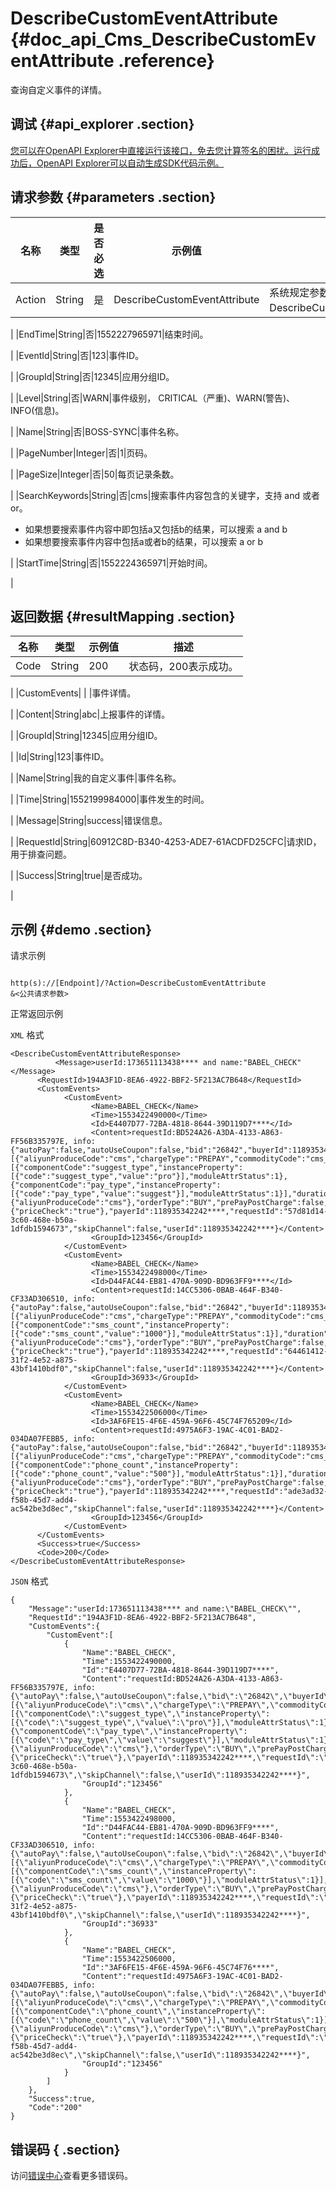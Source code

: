 # DescribeCustomEventAttribute {#doc_api_Cms_DescribeCustomEventAttribute .reference}

查询自定义事件的详情。

## 调试 {#api_explorer .section}

[您可以在OpenAPI Explorer中直接运行该接口，免去您计算签名的困扰。运行成功后，OpenAPI Explorer可以自动生成SDK代码示例。](https://api.aliyun.com/#product=Cms&api=DescribeCustomEventAttribute&type=RPC&version=2019-01-01)

## 请求参数 {#parameters .section}

|名称|类型|是否必选|示例值|描述|
|--|--|----|---|--|
|Action|String|是|DescribeCustomEventAttribute|系统规定参数。取值：DescribeCustomEventAttribute。

 |
|EndTime|String|否|1552227965971|结束时间。

 |
|EventId|String|否|123|事件ID。

 |
|GroupId|String|否|12345|应用分组ID。

 |
|Level|String|否|WARN|事件级别， CRITICAL（严重\)、WARN\(警告\)、 INFO\(信息\)。

 |
|Name|String|否|BOSS-SYNC|事件名称。

 |
|PageNumber|Integer|否|1|页码。

 |
|PageSize|Integer|否|50|每页记录条数。

 |
|SearchKeywords|String|否|cms|搜索事件内容包含的关键字，支持 and 或者 or。

 -   如果想要搜索事件内容中即包括a又包括b的结果，可以搜索 a and b
-   如果想要搜索事件内容中包括a或者b的结果，可以搜索 a or b

 |
|StartTime|String|否|1552224365971|开始时间。

 |

## 返回数据 {#resultMapping .section}

|名称|类型|示例值|描述|
|--|--|---|--|
|Code|String|200|状态码，200表示成功。

 |
|CustomEvents| | |事件详情。

 |
|Content|String|abc|上报事件的详情。

 |
|GroupId|String|12345|应用分组ID。

 |
|Id|String|123|事件ID。

 |
|Name|String|我的自定义事件|事件名称。

 |
|Time|String|1552199984000|事件发生的时间。

 |
|Message|String|success|错误信息。

 |
|RequestId|String|60912C8D-B340-4253-ADE7-61ACDFD25CFC|请求ID，用于排查问题。

 |
|Success|String|true|是否成功。

 |

## 示例 {#demo .section}

请求示例

``` {#request_demo}

http(s)://[Endpoint]/?Action=DescribeCustomEventAttribute
&<公共请求参数>

```

正常返回示例

`XML` 格式

``` {#xml_return_success_demo}
<DescribeCustomEventAttributeResponse>
          <Message>userId:173651113438**** and name:"BABEL_CHECK"</Message>
      <RequestId>194A3F1D-8EA6-4922-BBF2-5F213AC7B648</RequestId>
      <CustomEvents>
            <CustomEvent>
                  <Name>BABEL_CHECK</Name>
                  <Time>1553422490000</Time>
                  <Id>E4407D77-72BA-4818-8644-39D119D7****</Id>
                  <Content>requestId:BD524A26-A3DA-4133-A863-FF56B335797E, info:{"autoPay":false,"autoUseCoupon":false,"bid":"26842","buyerId":118935342242****,"commodities":[{"aliyunProduceCode":"cms","chargeType":"PREPAY","commodityCode":"cms_edition","components":[{"componentCode":"suggest_type","instanceProperty":[{"code":"suggest_type","value":"pro"}],"moduleAttrStatus":1},{"componentCode":"pay_type","instanceProperty":[{"code":"pay_type","value":"suggest"}],"moduleAttrStatus":1}],"duration":1,"free":false,"orderParams":{"aliyunProduceCode":"cms"},"orderType":"BUY","prePayPostCharge":false,"pricingCycle":"Month","quantity":1,"refundSpecCode":"","renewChange":false,"specCode":"cms_edition","specUpdate":false,"syncToSubscription":false,"upgradeInquireFinancialValue":true}],"fromApp":"commonbuy","orderParams":{"priceCheck":"true"},"payerId":118935342242****,"requestId":"57d81d14-3c60-468e-b50a-1dfdb1594673","skipChannel":false,"userId":118935342242****}</Content>
                  <GroupId>123456</GroupId>
            </CustomEvent>
            <CustomEvent>
                  <Name>BABEL_CHECK</Name>
                  <Time>1553422498000</Time>
                  <Id>D44FAC44-EB81-470A-909D-BD963FF9****</Id>
                  <Content>requestId:14CC5306-0BAB-464F-B340-CF33AD306510, info:{"autoPay":false,"autoUseCoupon":false,"bid":"26842","buyerId":118935342242****,"commodities":[{"aliyunProduceCode":"cms","chargeType":"PREPAY","commodityCode":"cms_smspackage","components":[{"componentCode":"sms_count","instanceProperty":[{"code":"sms_count","value":"1000"}],"moduleAttrStatus":1}],"duration":6,"free":false,"orderParams":{"aliyunProduceCode":"cms"},"orderType":"BUY","prePayPostCharge":false,"pricingCycle":"Month","quantity":1,"refundSpecCode":"","renewChange":false,"specCode":"cms_smspackage","specUpdate":false,"syncToSubscription":false,"upgradeInquireFinancialValue":true}],"fromApp":"commonbuy","orderParams":{"priceCheck":"true"},"payerId":118935342242****,"requestId":"64461412-31f2-4e52-a875-43bf1410bdf0","skipChannel":false,"userId":118935342242****}</Content>
                  <GroupId>36933</GroupId>
            </CustomEvent>
            <CustomEvent>
                  <Name>BABEL_CHECK</Name>
                  <Time>1553422506000</Time>
                  <Id>3AF6FE15-4F6E-459A-96F6-45C74F765209</Id>
                  <Content>requestId:4975A6F3-19AC-4C01-BAD2-034DA07FEBB5, info:{"autoPay":false,"autoUseCoupon":false,"bid":"26842","buyerId":118935342242****,"commodities":[{"aliyunProduceCode":"cms","chargeType":"PREPAY","commodityCode":"cms_call_num","components":[{"componentCode":"phone_count","instanceProperty":[{"code":"phone_count","value":"500"}],"moduleAttrStatus":1}],"duration":6,"free":false,"orderParams":{"aliyunProduceCode":"cms"},"orderType":"BUY","prePayPostCharge":false,"pricingCycle":"Month","quantity":1,"refundSpecCode":"","renewChange":false,"specCode":"cms_call_num","specUpdate":false,"syncToSubscription":false,"upgradeInquireFinancialValue":true}],"fromApp":"commonbuy","orderParams":{"priceCheck":"true"},"payerId":118935342242****,"requestId":"ade3ad32-f58b-45d7-add4-ac542be3d8ec","skipChannel":false,"userId":118935342242****}</Content>
                  <GroupId>123456</GroupId>
            </CustomEvent>
      </CustomEvents>
      <Success>true</Success>
      <Code>200</Code>
</DescribeCustomEventAttributeResponse>
```

`JSON` 格式

``` {#json_return_success_demo}
{
	"Message":"userId:173651113438**** and name:\"BABEL_CHECK\"",
	"RequestId":"194A3F1D-8EA6-4922-BBF2-5F213AC7B648",
	"CustomEvents":{
		"CustomEvent":[
			{
				"Name":"BABEL_CHECK",
				"Time":1553422490000,
				"Id":"E4407D77-72BA-4818-8644-39D119D7****",
				"Content":"requestId:BD524A26-A3DA-4133-A863-FF56B335797E, info:{\"autoPay\":false,\"autoUseCoupon\":false,\"bid\":\"26842\",\"buyerId\":118935342242****,\"commodities\":[{\"aliyunProduceCode\":\"cms\",\"chargeType\":\"PREPAY\",\"commodityCode\":\"cms_edition\",\"components\":[{\"componentCode\":\"suggest_type\",\"instanceProperty\":[{\"code\":\"suggest_type\",\"value\":\"pro\"}],\"moduleAttrStatus\":1},{\"componentCode\":\"pay_type\",\"instanceProperty\":[{\"code\":\"pay_type\",\"value\":\"suggest\"}],\"moduleAttrStatus\":1}],\"duration\":1,\"free\":false,\"orderParams\":{\"aliyunProduceCode\":\"cms\"},\"orderType\":\"BUY\",\"prePayPostCharge\":false,\"pricingCycle\":\"Month\",\"quantity\":1,\"refundSpecCode\":\"\",\"renewChange\":false,\"specCode\":\"cms_edition\",\"specUpdate\":false,\"syncToSubscription\":false,\"upgradeInquireFinancialValue\":true}],\"fromApp\":\"commonbuy\",\"orderParams\":{\"priceCheck\":\"true\"},\"payerId\":118935342242****,\"requestId\":\"57d81d14-3c60-468e-b50a-1dfdb1594673\",\"skipChannel\":false,\"userId\":118935342242****}",
				"GroupId":"123456"
			},
			{
				"Name":"BABEL_CHECK",
				"Time":1553422498000,
				"Id":"D44FAC44-EB81-470A-909D-BD963FF9****",
				"Content":"requestId:14CC5306-0BAB-464F-B340-CF33AD306510, info:{\"autoPay\":false,\"autoUseCoupon\":false,\"bid\":\"26842\",\"buyerId\":118935342242****,\"commodities\":[{\"aliyunProduceCode\":\"cms\",\"chargeType\":\"PREPAY\",\"commodityCode\":\"cms_smspackage\",\"components\":[{\"componentCode\":\"sms_count\",\"instanceProperty\":[{\"code\":\"sms_count\",\"value\":\"1000\"}],\"moduleAttrStatus\":1}],\"duration\":6,\"free\":false,\"orderParams\":{\"aliyunProduceCode\":\"cms\"},\"orderType\":\"BUY\",\"prePayPostCharge\":false,\"pricingCycle\":\"Month\",\"quantity\":1,\"refundSpecCode\":\"\",\"renewChange\":false,\"specCode\":\"cms_smspackage\",\"specUpdate\":false,\"syncToSubscription\":false,\"upgradeInquireFinancialValue\":true}],\"fromApp\":\"commonbuy\",\"orderParams\":{\"priceCheck\":\"true\"},\"payerId\":118935342242****,\"requestId\":\"64461412-31f2-4e52-a875-43bf1410bdf0\",\"skipChannel\":false,\"userId\":118935342242****}",
				"GroupId":"36933"
			},
			{
				"Name":"BABEL_CHECK",
				"Time":1553422506000,
				"Id":"3AF6FE15-4F6E-459A-96F6-45C74F76****",
				"Content":"requestId:4975A6F3-19AC-4C01-BAD2-034DA07FEBB5, info:{\"autoPay\":false,\"autoUseCoupon\":false,\"bid\":\"26842\",\"buyerId\":118935342242****,\"commodities\":[{\"aliyunProduceCode\":\"cms\",\"chargeType\":\"PREPAY\",\"commodityCode\":\"cms_call_num\",\"components\":[{\"componentCode\":\"phone_count\",\"instanceProperty\":[{\"code\":\"phone_count\",\"value\":\"500\"}],\"moduleAttrStatus\":1}],\"duration\":6,\"free\":false,\"orderParams\":{\"aliyunProduceCode\":\"cms\"},\"orderType\":\"BUY\",\"prePayPostCharge\":false,\"pricingCycle\":\"Month\",\"quantity\":1,\"refundSpecCode\":\"\",\"renewChange\":false,\"specCode\":\"cms_call_num\",\"specUpdate\":false,\"syncToSubscription\":false,\"upgradeInquireFinancialValue\":true}],\"fromApp\":\"commonbuy\",\"orderParams\":{\"priceCheck\":\"true\"},\"payerId\":118935342242****,\"requestId\":\"ade3ad32-f58b-45d7-add4-ac542be3d8ec\",\"skipChannel\":false,\"userId\":118935342242****}",
				"GroupId":"123456"
			}
		]
	},
	"Success":true,
	"Code":"200"
}
```

## 错误码 { .section}

访问[错误中心](https://error-center.aliyun.com/status/product/Cms)查看更多错误码。

